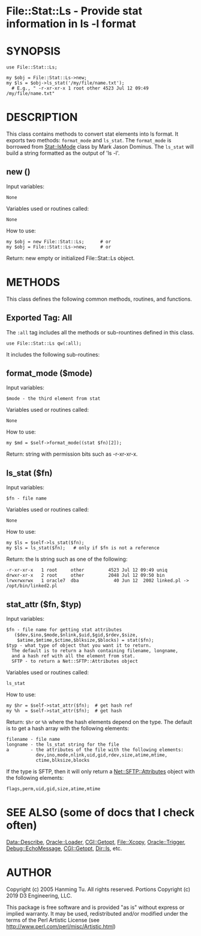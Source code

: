 # File::Stat::Ls - Provide stat information in ls -l format

# SYNOPSIS

    use File::Stat::Ls;

    my $obj = File::Stat::Ls->new;
    my $ls = $obj->ls_stat('/my/file/name.txt');
      # E.g., " -r-xr-xr-x 1 root other 4523 Jul 12 09:49 /my/file/name.txt"

# DESCRIPTION

This class contains methods to convert stat elements into ls format.
It exports two methods: `format_mode` and `ls_stat`.
The `format_mode` is borrowed from [Stat::lsMode](https://metacpan.org/pod/Stat::lsMode) class by
Mark Jason Dominus. The `ls_stat` will build a string formatted as
the output of 'ls -l'.

## new ()

Input variables:

    None

Variables used or routines called:

    None

How to use:

    my $obj = new File::Stat::Ls;      # or
    my $obj = File::Stat::Ls->new;     # or

Return: new empty or initialized File::Stat::Ls object.

# METHODS

This class defines the following common methods, routines, and
functions.

## Exported Tag: All

The `:all` tag includes all the methods or sub-rountines
defined in this class.

    use File::Stat::Ls qw(:all);

It includes the following sub-routines:

## format\_mode ($mode)

Input variables:

    $mode - the third element from stat

Variables used or routines called:

    None

How to use:

    my $md = $self->format_mode((stat $fn)[2]);

Return: string with permission bits such as -r-xr-xr-x.

## ls\_stat ($fn)

Input variables:

    $fn - file name

Variables used or routines called:

    None

How to use:

    my $ls = $self->ls_stat($fn);
    my $ls = ls_stat($fn);   # only if $fn is not a reference

Return: the ls string such as one of the following:

    -r-xr-xr-x   1 root     other         4523 Jul 12 09:49 uniq
    drwxr-xr-x   2 root     other         2048 Jul 12 09:50 bin
    lrwxrwxrwx   1 oracle7  dba             40 Jun 12  2002 linked.pl -> /opt/bin/linked2.pl

## stat\_attr ($fn, $typ)

Input variables:

    $fn - file name for getting stat attributes
       ($dev,$ino,$mode,$nlink,$uid,$gid,$rdev,$size,
        $atime,$mtime,$ctime,$blksize,$blocks) = stat($fn);
    $typ - what type of object that you want it to return.
      The default is to return a hash containing filename, longname,
      and a hash ref with all the element from stat.
      SFTP - to return a Net::SFTP::Attributes object

Variables used or routines called:

    ls_stat

How to use:

    my $hr = $self->stat_attr($fn);  # get hash ref
    my %h  = $self->stat_attr($fn);  # get hash

Return: `$hr` or `%h` where the hash elements depend on the type.
The default is to get a hash array with the following elements:

    filename - file name
    longname - the ls_stat string for the file
    a        - the attributes of the file with the following elements:
               dev,ino,mode,nlink,uid,gid,rdev,size,atime,mtime,
               ctime,blksize,blocks

If the type is SFTP, then it will only return a
[Net::SFTP::Attributes](https://metacpan.org/pod/Net::SFTP::Attributes) object with the following elements:

    flags,perm,uid,gid,size,atime,mtime

# SEE ALSO (some of docs that I check often)

[Data::Describe](https://metacpan.org/pod/Data::Describe), [Oracle::Loader](https://metacpan.org/pod/Oracle::Loader), [CGI::Getopt](https://metacpan.org/pod/CGI::Getopt), [File::Xcopy](https://metacpan.org/pod/File::Xcopy),
[Oracle::Trigger](https://metacpan.org/pod/Oracle::Trigger), [Debug::EchoMessage](https://metacpan.org/pod/Debug::EchoMessage), [CGI::Getopt](https://metacpan.org/pod/CGI::Getopt), [Dir::ls](https://metacpan.org/pod/Dir::ls), etc.

# AUTHOR

Copyright (c) 2005 Hanming Tu.  All rights reserved.
Portions Copyright (c) 2019 D3 Engineering, LLC.

This package is free software and is provided "as is" without express
or implied warranty.  It may be used, redistributed and/or modified
under the terms of the Perl Artistic License (see
http://www.perl.com/perl/misc/Artistic.html)
